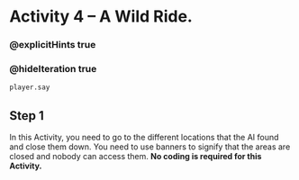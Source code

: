 # Activity 4 – A Wild Ride.

### @explicitHints true
### @hideIteration true 

```python
player.say
```

## Step 1
In this Activity, you need to go to the different locations that the AI found and close them down. 
You need to use banners to signify that the areas are closed and nobody can access them. **No coding is required for this Activity.** 
